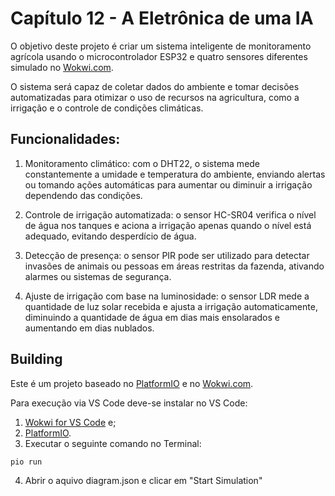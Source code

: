 # Capítulo 12 - A Eletrônica de uma IA
O objetivo deste projeto é criar um sistema inteligente de monitoramento agrícola usando o microcontrolador ESP32 e quatro sensores diferentes simulado no [Wokwi.com](wokwi.com).

O sistema será capaz de coletar dados do ambiente e tomar decisões automatizadas para otimizar o uso de recursos na agricultura, como a irrigação e o controle de condições climáticas.

## Funcionalidades:

1. Monitoramento climático: com o DHT22, o sistema mede constantemente a umidade e temperatura do ambiente, enviando alertas ou tomando ações automáticas para aumentar ou diminuir a irrigação dependendo das condições.

2. Controle de irrigação automatizada: o sensor HC-SR04 verifica o nível de água nos tanques e aciona a irrigação apenas quando o nível está adequado, evitando desperdício de água.

3. Detecção de presença: o sensor PIR pode ser utilizado para detectar invasões de animais ou pessoas em áreas restritas da fazenda, ativando alarmes ou sistemas de segurança.

4. Ajuste de irrigação com base na luminosidade: o sensor LDR mede a quantidade de luz solar recebida e ajusta a irrigação automaticamente, diminuindo a quantidade de água em dias mais ensolarados e aumentando em dias nublados.

## Building
Este é um projeto baseado no [PlatformIO](https://platformio.org/) e no [Wokwi.com](wokwi.com). 

Para execução via VS Code deve-se instalar no VS Code:
1. [Wokwi for VS Code](https://marketplace.visualstudio.com/items?itemName=Wokwi.wokwi-vscode) e;
2. [PlatformIO](https://docs.platformio.org/en/latest/core/installation/index.html).
3. Executar o seguinte comando no Terminal:
```
pio run
```
4. Abrir o aquivo diagram.json e clicar em "Start Simulation"
